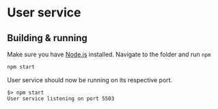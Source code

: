 # User service

## Building & running

Make sure you have [Node.js](https://nodejs.org/en/) installed.
Navigate to the folder and run `npm`

```bash
npm start
```

User service should now be running on its respective port.

```
$> npm start
User service listening on port 5503
```
